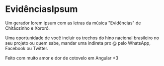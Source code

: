 # EvidênciasIpsum 

Um gerador lorem ipsum com as letras da música "Evidências" de Chitãozinho e Xororó. 

Uma oportunidade de você incluir os trechos do hino nacional brasileiro no seu projeto ou quem sabe, mandar uma indireta prx @ pelo WhatsApp, Facebook ou Twitter. 

Feito com muito amor e dor de cotovelo em Angular <3
